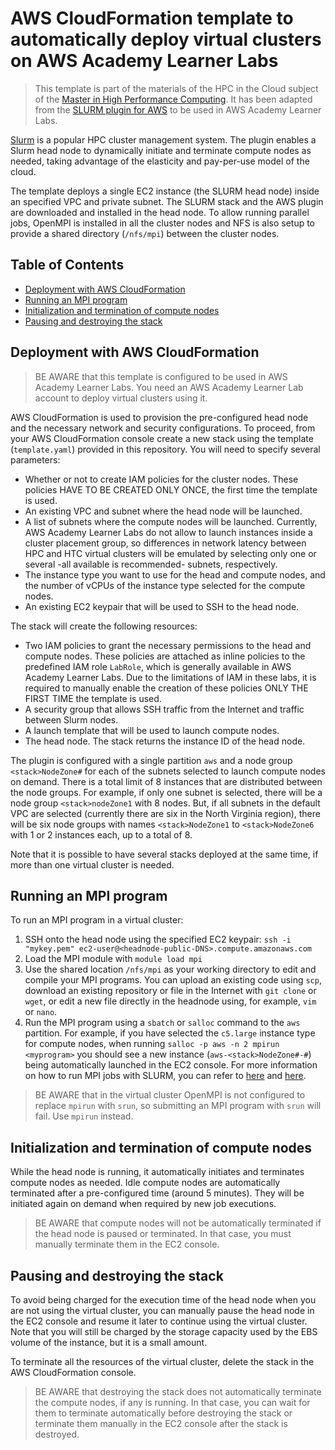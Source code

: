 # AWS CloudFormation template to automatically deploy virtual clusters on AWS Academy Learner Labs

> This template is part of the materials of the HPC in the Cloud subject of the [Master in High Performance Computing](https://estudos.udc.es/en/study/start/4473V02). It has been adapted from the [SLURM plugin for AWS](https://github.com/aws-samples/aws-plugin-for-slurm/tree/plugin-v2) to be used in AWS Academy Learner Labs.

[Slurm](https://slurm.schedmd.com/) is a popular HPC cluster management system. The plugin enables a Slurm head node to dynamically initiate and terminate compute nodes as needed, taking advantage of the elasticity and pay-per-use model of the cloud.

The template deploys a single EC2 instance (the SLURM head node) inside an specified VPC and private subnet. The SLURM stack and the AWS plugin are downloaded and installed in the head node. To allow running parallel jobs, OpenMPI is installed in all the cluster nodes and NFS is also setup to provide a shared directory (`/nfs/mpi`) between the cluster nodes.

## Table of Contents

* [Deployment with AWS CloudFormation](#tc_deployment)
* [Running an MPI program](#tc_mpi)
* [Initialization and termination of compute nodes](#tc_compute)
* [Pausing and destroying the stack](#tc_stack)

<a name="tc_deployment"/>

## Deployment with AWS CloudFormation

> BE AWARE that this template is configured to be used in AWS Academy Learner Labs. You need an AWS Academy Learner Lab account to deploy virtual clusters using it.

AWS CloudFormation is used to provision the pre-configured head node and the necessary network and security configurations. To proceed, from your AWS CloudFormation console create a new stack using the template (`template.yaml`) provided in this repository. You will need to specify several parameters:

* Whether or not to create IAM policies for the cluster nodes. These policies HAVE TO BE CREATED ONLY ONCE, the first time the template is used.
* An existing VPC and subnet where the head node will be launched.
* A list of subnets where the compute nodes will be launched. Currently, AWS Academy Learner Labs do not allow to launch instances inside a cluster placement group, so differences in network latency between HPC and HTC virtual clusters will be emulated by selecting only one or several -all available is recommended- subnets, respectively.
* The instance type you want to use for the head and compute nodes, and the number of vCPUs of the instance type selected for the compute nodes.
* An existing EC2 keypair that will be used to SSH to the head node.

The stack will create the following resources:

* Two IAM policies to grant the necessary permissions to the head and compute nodes. These policies are attached as inline policies to the predefined IAM role `LabRole`, which is generally available in AWS Academy Learner Labs. Due to the limitations of IAM in these labs, it is required to manually enable the creation of these policies ONLY THE FIRST TIME the template is used.
* A security group that allows SSH traffic from the Internet and traffic between Slurm nodes.
* A launch template that will be used to launch compute nodes.
* The head node. The stack returns the instance ID of the head node.

The plugin is configured with a single partition `aws` and a node group `<stack>NodeZone#` for each of the subnets selected to launch compute nodes on demand. There is a total limit of 8 instances that are distributed between the node groups. For example, if only one subnet is selected, there will be a node group `<stack>nodeZone1` with 8 nodes. But, if all subnets in the default VPC are selected (currently there are six in the North Virginia region), there will be six node groups with names `<stack>NodeZone1` to `<stack>NodeZone6` with 1 or 2 instances each, up to a total of 8.

Note that it is possible to have several stacks deployed at the same time, if more than one virtual cluster is needed.

<a name="tc_mpi"/>

## Running an MPI program

To run an MPI program in a virtual cluster:

1) SSH onto the head node using the specified EC2 keypair: `ssh -i "mykey.pem" ec2-user@<headnode-public-DNS>.compute.amazonaws.com`
2) Load the MPI module with `module load mpi`
3) Use the shared location `/nfs/mpi` as your working directory to edit and compile your MPI programs. You can upload an existing code using `scp`, download an existing repository or file in the Internet with `git clone` or `wget`, or edit a new file directly in the headnode using, for example, `vim` or `nano`.
4) Run the MPI program using a `sbatch` or `salloc` command to the `aws` partition. For example, if you have selected the `c5.large` instance type for compute nodes, when running `salloc -p aws -n 2 mpirun <myprogram>` you should see a new instance (`aws-<stack>NodeZone#-#`) being automatically launched in the EC2 console. For more information on how to run MPI jobs with SLURM, you can refer to [here](https://www-lb.open-mpi.org/faq/?category=slurm) and [here](https://support.ceci-hpc.be/doc/_contents/QuickStart/SubmittingJobs/SlurmTutorial.html).

> BE AWARE that in the virtual cluster OpenMPI is not configured to replace `mpirun` with `srun`, so submitting an MPI program with `srun` will fail. Use `mpirun` instead.

<a name="tc_compute"/>

## Initialization and termination of compute nodes

While the head node is running, it automatically initiates and terminates compute nodes as needed. Idle compute nodes are automatically terminated after a pre-configured time (around 5 minutes). They will be initiated again on demand when required by new job executions.

> BE AWARE that compute nodes will not be automatically terminated if the head node is paused or terminated. In that case, you must manually terminate them in the EC2 console.

<a name="tc_stack"/>

## Pausing and destroying the stack

To avoid being charged for the execution time of the head node when you are not using the virtual cluster, you can manually pause the head node in the EC2 console and resume it later to continue using the virtual cluster. Note that you will still be charged by the storage capacity used by the EBS volume of the instance, but it is a small amount.

To terminate all the resources of the virtual cluster, delete the stack in the AWS CloudFormation console.

> BE AWARE that destroying the stack does not automatically terminate the compute nodes, if any is running. In that case, you can wait for them to terminate automatically before destroying the stack or terminate them manually in the EC2 console after the stack is destroyed.

